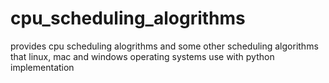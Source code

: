 # cpu_scheduling_alogrithms
provides cpu scheduling alogrithms and some other scheduling algorithms that linux, mac and windows operating systems use with python implementation
